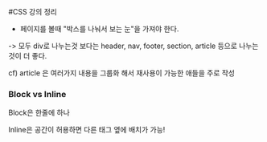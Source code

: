 #CSS 강의 정리
 - 페이지를 볼때 "박스를 나눠서 보는 눈"을 가져야 한다.

-> 모두 div로 나누는것 보다는 header, nav, footer, section, article 등으로 
나누는 것이 더 좋다.

cf) article 은 여러가지 내용을 그룹화 해서 재사용이 가능한 애들을 주로 작성

### Block vs Inline
Block은 한줄에 하나

Inline은 공간이 허용하면 다른 태그 옆에 배치가 가능!

